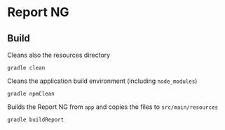 # Report NG

## Build

Cleans also the resources directory
```shell
gradle clean
```

Cleans the application build environment (including `node_modules`)

```shell
gradle npmClean
```

Builds the Report NG from `app` and copies the files to `src/main/resources`
```shell
gradle buildReport
```
